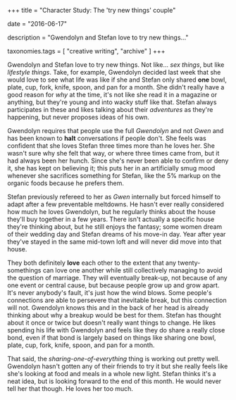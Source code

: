 +++
title = "Character Study: The 'try new things' couple"

date = "2016-06-17"

description = "Gwendolyn and Stefan love to try new things..."

taxonomies.tags = [
    "creative writing", "archive"
]
+++

Gwendolyn and Stefan love to try new things.
Not like... *sex things*, but like *lifestyle things*.
Take, for example, Gwendolyn decided last week that she would love to see what life was like if she and Stefan only shared **one** bowl, plate, cup, fork, knife, spoon, and pan for a month.
She didn't really have a good reason for *why* at the time, it's not like she read it in a magazine or anything, but they're young and into wacky stuff like that.
Stefan always participates in these and likes talking about their *adventures* as they're happening, but never proposes ideas of his own.

Gwendolyn requires that people use the full *Gwendolyn* and not *Gwen* and has been known to **halt** conversations if people don't.
She feels was confident that she loves Stefan three times more than he loves her.
She wasn't sure why she felt that way, or where three times came from, but it had always been her hunch.
Since she's never been able to confirm or deny it, she has kept on believing it; this puts her in an artificially smug mood whenever she sacrifices something for Stefan, like the 5% markup on the organic foods because he prefers them.

Stefan previously refereed to her as *Gwen* internally but forced himself to adapt after a few preventable meltdowns.
He hasn't ever really considered how much he loves Gwendolyn, but he regularly thinks about the house they'll buy together in a few years.
There isn't actually a specific house they're thinking about, but he still enjoys the fantasy; some women dream of their wedding day and Stefan dreams of his move-in day.
Year after year they've stayed in the same mid-town loft and will never did move into that house.

They both definitely **love** each other to the extent that any twenty-somethings can love one another while still collectively managing to avoid the question of marriage.
They will eventually break-up, not because of any one event or central cause, but because people grow up and grow apart.
It's never anybody's fault, it's just how the wind blows.
Some people's connections are able to persevere that inevitable break, but this connection will not.
Gwendolyn knows this and in the back of her head is already thinking about why a breakup would be best for them.
Stefan has thought about it once or twice but doesn't really want things to change.
He likes spending his life with Gwendolyn and feels like they do share a really close bond, even if that bond is largely based on things like sharing one bowl, plate, cup, fork, knife, spoon, and pan for a month.

That said, the *sharing-one-of-everything* thing is working out pretty well.
Gwendolyn hasn't gotten any of their friends to try it but she really feels like she's looking at food and meals in a whole new light.
Stefan thinks it's a neat idea, but is looking forward to the end of this month.
He would never tell her that though.
He loves her too much.
